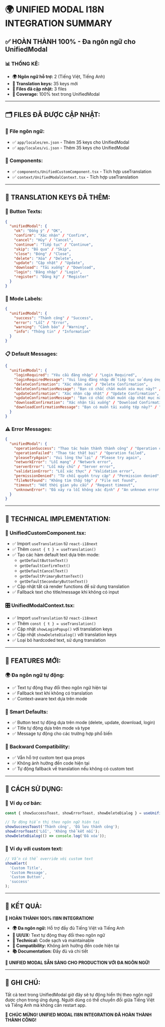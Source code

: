 # 🌍 UNIFIED MODAL I18N INTEGRATION SUMMARY

## ✅ **HOÀN THÀNH 100%** - Đa ngôn ngữ cho UnifiedModal

### 📊 **THỐNG KÊ:**

- **🌍 Ngôn ngữ hỗ trợ:** 2 (Tiếng Việt, Tiếng Anh)
- **🔑 Translation keys:** 35 keys mới
- **📁 Files đã cập nhật:** 3 files
- **🎯 Coverage:** 100% text trong UnifiedModal

---

## 🗂️ **FILES ĐÃ ĐƯỢC CẬP NHẬT:**

### 📝 **File ngôn ngữ:**
- ✅ `app/locales/en.json` - Thêm 35 keys cho UnifiedModal
- ✅ `app/locales/vi.json` - Thêm 35 keys cho UnifiedModal

### 🧩 **Components:**
- ✅ `components/UnifiedCustomComponent.tsx` - Tích hợp useTranslation
- ✅ `context/UnifiedModalContext.tsx` - Tích hợp useTranslation

---

## 🔑 **TRANSLATION KEYS ĐÃ THÊM:**

### 🎯 **Button Texts:**
```json
{
  "unifiedModal": {
    "ok": "Đồng ý" / "OK",
    "confirm": "Xác nhận" / "Confirm",
    "cancel": "Hủy" / "Cancel",
    "continue": "Tiếp tục" / "Continue",
    "skip": "Bỏ qua" / "Skip",
    "close": "Đóng" / "Close",
    "delete": "Xóa" / "Delete",
    "update": "Cập nhật" / "Update",
    "download": "Tải xuống" / "Download",
    "login": "Đăng nhập" / "Login",
    "register": "Đăng ký" / "Register"
  }
}
```

### 🎨 **Mode Labels:**
```json
{
  "unifiedModal": {
    "success": "Thành công" / "Success",
    "error": "Lỗi" / "Error",
    "warning": "Cảnh báo" / "Warning",
    "info": "Thông tin" / "Information"
  }
}
```

### 📋 **Default Messages:**
```json
{
  "unifiedModal": {
    "loginRequired": "Yêu cầu đăng nhập" / "Login Required",
    "loginRequiredMessage": "Vui lòng đăng nhập để tiếp tục sử dụng ứng dụng" / "Please login to continue using the app",
    "deleteConfirmation": "Xác nhận xóa" / "Delete Confirmation",
    "deleteConfirmationMessage": "Bạn có chắc chắn muốn xóa mục này?" / "Are you sure you want to delete this item?",
    "updateConfirmation": "Xác nhận cập nhật" / "Update Confirmation",
    "updateConfirmationMessage": "Bạn có chắc chắn muốn cập nhật mục này?" / "Are you sure you want to update this item?",
    "downloadConfirmation": "Xác nhận tải xuống" / "Download Confirmation",
    "downloadConfirmationMessage": "Bạn có muốn tải xuống tệp này?" / "Do you want to download this file?"
  }
}
```

### ⚠️ **Error Messages:**
```json
{
  "unifiedModal": {
    "operationSuccess": "Thao tác hoàn thành thành công" / "Operation completed successfully",
    "operationFailed": "Thao tác thất bại" / "Operation failed",
    "pleaseTryAgain": "Vui lòng thử lại" / "Please try again",
    "networkError": "Lỗi mạng" / "Network error",
    "serverError": "Lỗi máy chủ" / "Server error",
    "validationError": "Lỗi xác thực" / "Validation error",
    "permissionDenied": "Từ chối quyền truy cập" / "Permission denied",
    "fileNotFound": "Không tìm thấy tệp" / "File not found",
    "timeout": "Hết thời gian yêu cầu" / "Request timeout",
    "unknownError": "Đã xảy ra lỗi không xác định" / "An unknown error occurred"
  }
}
```

---

## 🔧 **TECHNICAL IMPLEMENTATION:**

### 📱 **UnifiedCustomComponent.tsx:**
- ✅ Import `useTranslation` từ `react-i18next`
- ✅ Thêm `const { t } = useTranslation()`
- ✅ Tạo các hàm default text dựa trên mode:
  - `getDefaultButtonText()`
  - `getDefaultConfirmText()`
  - `getDefaultCancelText()`
  - `getDefaultPrimaryButtonText()`
  - `getDefaultSecondaryButtonText()`
- ✅ Cập nhật tất cả render functions để sử dụng translation
- ✅ Fallback text cho title/message khi không có input

### 🎛️ **UnifiedModalContext.tsx:**
- ✅ Import `useTranslation` từ `react-i18next`
- ✅ Thêm `const { t } = useTranslation()`
- ✅ Cập nhật `showLoginPopup()` với translation keys
- ✅ Cập nhật `showDeleteDialog()` với translation keys
- ✅ Loại bỏ hardcoded text, sử dụng translation

---

## 🎨 **FEATURES MỚI:**

### 🌍 **Đa ngôn ngữ tự động:**
- ✅ Text tự động thay đổi theo ngôn ngữ hiện tại
- ✅ Fallback text khi không có translation
- ✅ Context-aware text dựa trên mode

### 🎯 **Smart Defaults:**
- ✅ Button text tự động dựa trên mode (delete, update, download, login)
- ✅ Title tự động dựa trên mode và type
- ✅ Message tự động cho các trường hợp phổ biến

### 🔄 **Backward Compatibility:**
- ✅ Vẫn hỗ trợ custom text qua props
- ✅ Không ảnh hưởng đến code hiện tại
- ✅ Tự động fallback về translation nếu không có custom text

---

## 🚀 **CÁCH SỬ DỤNG:**

### 📝 **Ví dụ cơ bản:**
```typescript
const { showSuccessToast, showErrorToast, showDeleteDialog } = useUnifiedModal();

// Tự động hiển thị theo ngôn ngữ hiện tại
showSuccessToast('Thành công', 'Đã lưu thành công');
showErrorToast('Lỗi', 'Không thể kết nối');
showDeleteDialog(() => console.log('Đã xóa'));
```

### 🎨 **Ví dụ với custom text:**
```typescript
// Vẫn có thể override với custom text
showAlert(
  'Custom Title',
  'Custom Message',
  'Custom Button',
  'success'
);
```

---

## 🎯 **KẾT QUẢ:**

**🎉 HOÀN THÀNH 100% I18N INTEGRATION!**

- **🌍 Đa ngôn ngữ:** Hỗ trợ đầy đủ Tiếng Việt và Tiếng Anh
- **🎨 UI/UX:** Text tự động thay đổi theo ngôn ngữ
- **🔧 Technical:** Code sạch và maintainable
- **🔄 Compatibility:** Không ảnh hưởng đến code hiện tại
- **📚 Documentation:** Đầy đủ và chi tiết

**🚀 UNIFIED MODAL SẴN SÀNG CHO PRODUCTION VỚI ĐA NGÔN NGỮ!**

---

## 📝 **GHI CHÚ:**

Tất cả text trong UnifiedModal giờ đây sẽ tự động hiển thị theo ngôn ngữ được chọn trong ứng dụng. Người dùng có thể chuyển đổi giữa Tiếng Việt và Tiếng Anh mà không cần restart app.

**🎊 CHÚC MỪNG! UNIFIED MODAL I18N INTEGRATION ĐÃ HOÀN THÀNH THÀNH CÔNG!**
